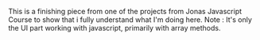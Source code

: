This is a finishing piece from one of the projects from Jonas Javascript Course to show that i fully understand what I'm doing here.
Note : It's only the UI part working with javascript, primarily with array methods.
